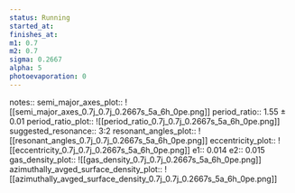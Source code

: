 ```yaml
---
status: Running
started_at:
finishes_at:
m1: 0.7
m2: 0.7
sigma: 0.2667
alpha: 5
photoevaporation: 0
---
```


notes::
semi_major_axes_plot:: ![[semi_major_axes_0.7j_0.7j_0.2667s_5a_6h_0pe.png]]
period_ratio:: 1.55 ± 0.01
period_ratio_plot:: ![[period_ratio_0.7j_0.7j_0.2667s_5a_6h_0pe.png]]
suggested_resonance:: 3:2
resonant_angles_plot:: ![[resonant_angles_0.7j_0.7j_0.2667s_5a_6h_0pe.png]]
eccentricity_plot:: ![[eccentricity_0.7j_0.7j_0.2667s_5a_6h_0pe.png]]
e1:: 0.014
e2:: 0.015
gas_density_plot:: ![[gas_density_0.7j_0.7j_0.2667s_5a_6h_0pe.png]]
azimuthally_avged_surface_density_plot:: ![[azimuthally_avged_surface_density_0.7j_0.7j_0.2667s_5a_6h_0pe.png]]
